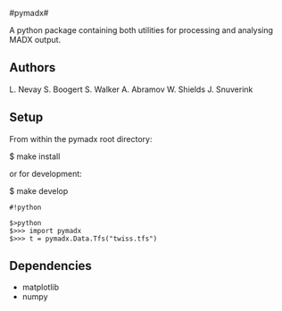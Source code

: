 #pymadx#

A python package containing both utilities for processing and analysing MADX output.

## Authors ##

L. Nevay
S. Boogert
S. Walker
A. Abramov
W. Shields
J. Snuverink

## Setup ##

From within the pymadx root directory:

$ make install

or for development:

$ make develop


```
#!python

$>python
$>>> import pymadx
$>>> t = pymadx.Data.Tfs("twiss.tfs")
```

## Dependencies ##

 * matplotlib
 * numpy